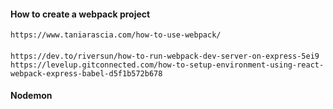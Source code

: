 #### How to create a webpack project

    https://www.taniarascia.com/how-to-use-webpack/

####
    
    https://dev.to/riversun/how-to-run-webpack-dev-server-on-express-5ei9
    https://levelup.gitconnected.com/how-to-setup-environment-using-react-webpack-express-babel-d5f1b572b678

#### Nodemon